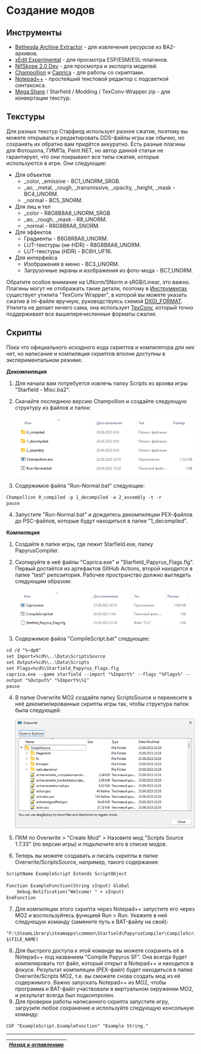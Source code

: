 # Создание модов

## Инструменты

+ [Bethesda Archive Extractor](https://www.nexusmods.com/starfield/mods/165) - для извлечения ресурсов из BA2-архивов.
+ [xEdit Experimental](https://discord.com/invite/5t8RnNQ) - для просмотра ESP/ESM/ESL-плагинов.
+ [NifSkope 2.0 Dev](https://github.com/hexabits/nifskope/releases) - для просмотра и экспорта моделей.
+ [Champollion](https://github.com/Orvid/Champollion/actions) и [Caprica](https://github.com/Orvid/Caprica/actions) - для работы со скриптами.
+ [Notepad++](https://notepad-plus-plus.org/downloads/) - простейший текстовой редактор с подсветкой синтаксиса.
+ [Mega:Share](https://link.meridiano-web.com/mega:share) / Starfield / Modding / TexConv-Wrapper.zip - для конвертации текстур.

## Текстуры

Для разных текстур Старфилд использует разное сжатие, поэтому вы можете открывать и редактировать DDS-файлы игры как обычно, но сохранять их обратно вам придётся аккуратно. Есть разные плагины для Фотошопа, ГИМПа, Paint.NET, но автор данной статьи не гарантирует, что они покрывают все типы сжатия, которые используются в игре. Они следующие:
+ Для объектов
    + \_color, \_emissive - BC1_UNORM_SRGB.
    + \_ao, \_metal, \_rough, \_transmissive, \_opacity, \_height, \_mask - BC4_UNORM.
    + \_normal - BC5_SNORM.
+ Для лиц и тел
    + \_color - R8G8B8A8_UNORM_SRGB
    + \_ao, \_rough, \_mask - R8_UNORM.
    + \_normal - R8G8B8A8_SNORM.
+ Для эффектов
    + Градиенты - B8G8R8A8_UNORM.
	+ LUT-текстуры (не-HDR) - R8G8B8A8_UNORM.
	+ LUT-текстуры (HDR) - BC6H_UF16.
+ Для интерфейса
    + Изображения в меню - BC3_UNORM.
    + Загрузочные экраны и изображения из фото-мода - BC7_UNORM.

Обратите особое внимание на UNorm/SNorm и sRGB/Linear, это важно. Плагины могут не отображать такие детали, поэтому в [Инструментах](#инструменты) существует утилита "TexConv Wrapper", в которой вы можете указать сжатие в ini-файле вручную, руководствуясь схемой [DXGI_FORMAT](https://learn.microsoft.com/en-us/windows/win32/api/dxgiformat/ne-dxgiformat-dxgi_format). Утилита не делает ничего сама, она использует [TexConv](https://github.com/microsoft/DirectXTex/releases/latest), который точно поддерживает все вышеперечисленные форматы сжатия.

## Скрипты

Пока что официального исходного кода скриптов и компилятора для них нет, но написание и компиляция скриптов вполне доступны в экспериментальном режиме.

**Декомпиляция**

1. Для начала вам потребуется извлечь папку Scripts из архива игры "Starfield - Misc.ba2".
2. Скачайте последнюю версию Champollion и создайте следующую структуру из файлов и папок:

    ![](Создание-модов/Champollion-Workspace.png)

3. Содержимое файла "Run-Normal.bat" следующее:
```
Champollion 0_compiled -p 1_decompiled -a 2_assembly -t -r
pause
```
4. Запустите "Run-Normal.bat" и дождитесь декомпиляции PEX-файлов до PSC-файлов, которые будут находиться в папке "1_decompiled".

**Компиляция**

1. Создайте в папке игры, где лежит Starfield.exe, папку PapyrusCompiler.
2. Скопируйте в неё файлы "Caprica.exe" и "Starfield_Papyrus_Flags.flg". Первый достаётся из артефактов GitHub Actions, второй находится в папке "test" репозитория. Рабочее пространство должно выглядеть следующим образом:

    ![](Создание-модов/Caprica-Workspace.png)

3. Содержимое файла "CompileScript.bat" следующее:
```
cd /d "%~dp0"
set Import=%cd%\..\Data\ScriptsSource
set Output=%cd%\..\Data\Scripts
set Flags=%cd%\Starfield_Papyrus_Flags.flg
caprica.exe --game starfield --import "%Import%" --flags "%Flags%" --output "%Output%" "%Import%\%1"
pause
```
4. В папке Overwrite MO2 создайте папку ScriptsSource и перенесите в неё декомпилированные скрипты игры так, чтобы структура папок была следующей:

    ![](Создание-модов/MO2-ScriptsSource.png)

5. ПКМ по Overwrite > "Create Mod" > Назовите мод "Scripts Source 1.7.33" (по версии игры) и подключите его в списке модов.
6. Теперь вы можете создавать и писать скрипты в папке Overwrite/ScriptsSource, например, такого содержания:
```
ScriptName ExampleScript Extends ScriptObject

Function ExampleFunction(String sInput) Global
    Debug.Notification("Welcome! " + sInput)
EndFunction
```
7. Для компиляции этого скрипта через Notepad++ запустите его через MO2 и воспользуйтесь функцией Run > Run. Укажите в ней следующую команду (замените путь к BAT-файлу на свой):
```
"F:\SteamLibrary\steamapps\common\Starfield\PapyrusCompiler\CompileScript.bat" $(FILE_NAME)
```
8. Для быстрого доступа к этой команде вы можете сохранить её в Notepad++ под названием "Compile Papyrus SF". Она всегда будет компилировать тот файл, который открыт в Notepad++ и находится в фокусе. Результат компиляции (PEX-файл) будет находиться в папке Overwrite/Scripts MO2, т.е. вы сможете снова создать мод из её содержимого. Важно запускать Notepad++ из MO2, чтобы программа и BAT-файл участвовали в виртуальном окружении MO2, и результат всегда был подконтролен.
9. Для проверки работы написанного скрипта запустите игру, загрузите любое сохранение и используйте следующую консольную команду:
```
CGF "ExampleScript.ExampleFunction" "Example String."
```

------

|[*Назад к оглавлению*](https://github.com/Meridiano/Starfield-Head)|
|:---:|